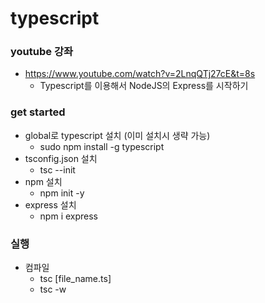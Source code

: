 # typescript

### youtube 강좌
- https://www.youtube.com/watch?v=2LnqQTj27cE&t=8s
    - Typescript를 이용해서 NodeJS의 Express를 시작하기
    
### get started
- global로 typescript 설치 (이미 설치시 생략 가능)
    - sudo npm install -g typescript
- tsconfig.json 설치
    - tsc --init
- npm 설치
    - npm init -y
- express 설치
    - npm i express

### 실행
- 컴파일
    - tsc [file_name.ts]
    - tsc -w

